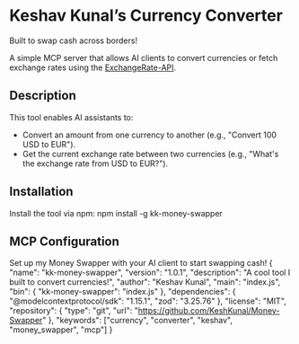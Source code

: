# Keshav Kunal’s Currency Converter
Built to swap cash across borders!

A simple MCP server that allows AI clients to convert currencies or fetch exchange rates using the [ExchangeRate-API](https://www.exchangerate-api.com/).

## Description
This tool enables AI assistants to:
- Convert an amount from one currency to another (e.g., "Convert 100 USD to EUR").
- Get the current exchange rate between two currencies (e.g., "What's the exchange rate from USD to EUR?").


## Installation
Install the tool via npm:
npm install -g kk-money-swapper

## MCP Configuration
Set up my Money Swapper with your AI client to start swapping cash! 
{
  "name": "kk-money-swapper",
  "version": "1.0.1",
  "description": "A cool tool I built to convert currencies!",
  "author": "Keshav Kunal",
  "main": "index.js",
  "bin": {
    "kk-money-swapper": "index.js"
  },
  "dependencies": {
    "@modelcontextprotocol/sdk": "1.15.1",
    "zod": "3.25.76"
  },
  "license": "MIT",
  "repository": {
    "type": "git",
    "url": "https://github.com/KeshKunal/Money-Swapper"
  },
  "keywords": ["currency", "converter", "keshav", "money_swapper", "mcp"]
}